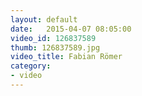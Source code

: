 ```yaml
---
layout: default
date:   2015-04-07 08:05:00
video_id: 126837589
thumb: 126837589.jpg
video_title: Fabian Römer
category:
- video
---
```


